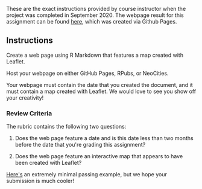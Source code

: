 These are the exact instructions provided by course instructor when the project was completed in September 2020. The webpage result for this assignment can be found [here](https://gdq12.github.io/DataScienceCoursera/DevelopingDataProducts/AssignmentWk2/Assignment1.html), which was created via Github Pages. 

## Instructions

Create a web page using R Markdown that features a map created with Leaflet.

Host your webpage on either GitHub Pages, RPubs, or NeoCities.

Your webpage must contain the date that you created the document, and it must contain a map created with Leaflet. We would love to see you show off your creativity!

### Review Criteria

The rubric contains the following two questions:

1. Does the web page feature a date and is this date less than two months before the date that you're grading this assignment?

2. Does the web page feature an interactive map that appears to have been created with Leaflet?

[Here's](http://seankross.neocities.org/week2.html) an extremely minimal passing example, but we hope your submission is much cooler!
